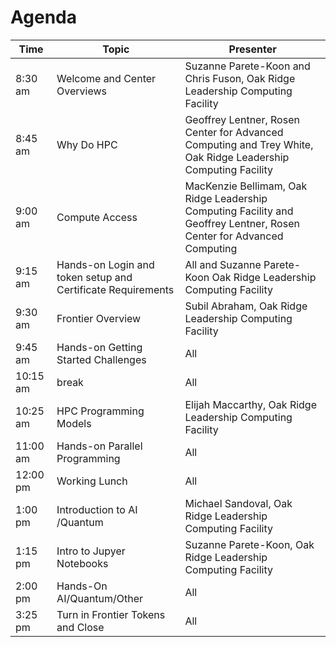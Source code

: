 # Agenda

| Time     | Topic                                    | Presenter                                                                 |
|----------|------------------------------------------|---------------------------------------------------------------------------|
| 8:30 am  | Welcome  and Center Overviews            | Suzanne Parete-Koon and Chris Fuson, Oak Ridge Leadership Computing Facility  |
| 8:45 am | Why Do HPC                                | Geoffrey Lentner, Rosen Center for Advanced Computing and Trey White, Oak Ridge Leadership Computing Facility  |
| 9:00 am | Compute Access                           |    MacKenzie Bellimam, Oak Ridge Leadership Computing Facility and Geoffrey Lentner, Rosen Center for Advanced Computing    |
| 9:15 am | Hands-on Login and token setup and Certificate Requirements  | All and Suzanne Parete-Koon Oak Ridge Leadership Computing Facility  |
| 9:30 am  | Frontier Overview                        | Subil Abraham, Oak Ridge Leadership Computing Facility  |
| 9:45 am  | Hands-on Getting Started Challenges      | All                                                           |
| 10:15 am | break                                    | All  |                                                              
| 10:25 am | HPC Programming Models                   | Elijah Maccarthy, Oak Ridge Leadership Computing Facility      |
| 11:00 am  | Hands-on Parallel Programming            | All                                                      |
| 12:00 pm  | Working Lunch                            | All                                                           |
| 1:00 pm  | Introduction to AI /Quantum               | Michael Sandoval, Oak Ridge Leadership Computing Facility       |
| 1:15 pm  | Intro to Jupyer Notebooks                 | Suzanne Parete-Koon, Oak Ridge Leadership Computing Facility  | 
|2:00 pm   | Hands-On AI/Quantum/Other                 | All                                                           | 
|3:25 pm   | Turn in Frontier Tokens and Close          | All                                                           |
